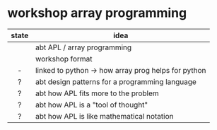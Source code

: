 # workshop array programming

| state | idea                                                |
|:-----:| --------------------------------------------------- |
|       | abt APL / array programming                         |
|       | workshop format                                     |
|   -   | linked to python -> how array prog helps for python |
|   ?   | abt design patterns for a programming language      |
|   ?   | abt how APL fits more to the problem                |
|   ?   | abt how APL is a "tool of thought"                  |
|   ?   | abt how APL is like mathematical notation           |



